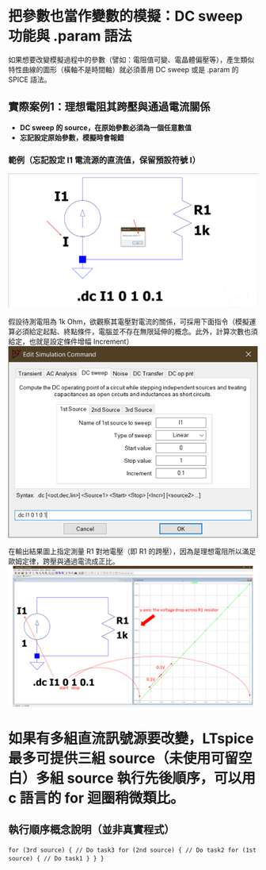 # 把參數也當作變數的模擬：DC sweep 功能與 .param 語法
如果想要改變模擬過程中的參數（譬如：電阻值可變、電晶體偏壓等），產生類似特性曲線的圖形（橫軸不是時間軸）就必須善用 DC sweep 或是 .param 的 SPICE 語法。

## 實際案例1：理想電阻其跨壓與通過電流關係
+ **DC sweep 的 source，在原始參數必須為一個任意數值**
+ **忘記設定原始參數，模擬時會報錯**

### 範例（忘記設定 I1 電流源的直流值，保留預設符號 I）
![image](https://github.com/bear917/ltspice-exercise/blob/main/lecture4/missing-value.png)

假設待測電阻為 1k Ohm，欲觀察其電壓對電流的關係，可採用下面指令（模擬運算必須給定起點、終點條件，電腦並不存在無限延伸的概念。此外，計算次數也須給定，也就是設定條件增幅 Increment）
![image](https://github.com/bear917/ltspice-exercise/blob/main/lecture4/ohms-law.png)

在輸出結果圖上指定測量 R1 對地電壓（即 R1 的跨壓），因為是理想電阻所以滿足歐姆定律，跨壓與通過電流成正比。
![image](https://github.com/bear917/ltspice-exercise/blob/main/lecture4/dot-dc-meaning(one-source).png)

# 如果有多組直流訊號源要改變，LTspice 最多可提供三組 source（未使用可留空白）多組 source 執行先後順序，可以用 c 語言的 for 迴圈稍微類比。

## 執行順序概念說明（並非真實程式）
``
for (3rd source) {
	// Do task3
	for (2nd source) {
		// Do task2
		for (1st source) {
		// Do task1
		}
	}
}
``